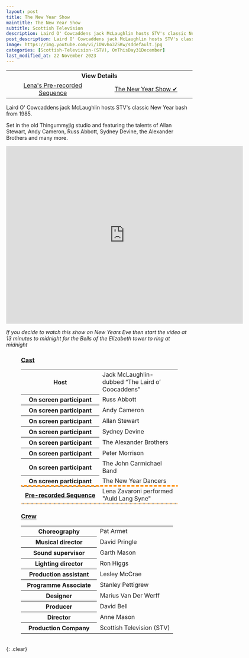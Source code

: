 ```yaml
---
layout: post
title: The New Year Show
maintitle: The New Year Show
subtitle: Scottish Television
description: Laird O' Cowcaddens jack McLaughlin hosts STV's classic New Year bash from 1985. Set in the old Thingummyjig studio and featuring the talents of Allan Stewart, Andy Cameron, Russ Abbott, Sydney Devine, the Alexander Brothers and many more.
post_description: Laird O' Cowcaddens jack McLaughlin hosts STV's classic New Year bash from 1985. Set in the old Thingummyjig studio and featuring the talents of Allan Stewart, Andy Cameron, Russ Abbott, Sydney Devine, the Alexander Brothers and many more.
image: https://img.youtube.com/vi/iOWvho3ZSKw/sddefault.jpg
categories: [Scottish-Television-(STV), OnThisDay31December]
last_modified_at: 22 November 2023
---
```


<table>
<tr style="width:50%; text-align:center;">
<th colspan="2">View Details</th>
</tr>

<tr style="text-align:center;">
<td style="width:50%;"><a href="/1985-11-21-Lenas-pre-recorded-sequence-for-the-new-year-show-is-recorded">Lena's Pre-recorded Sequence</a></td>
<td style="width:50%;"><a href="/1985-12-31-the-new-year-show">The New Year Show &#x2714;</a></td>
</tr>
</table>

Laird O' Cowcaddens jack McLaughlin hosts STV's classic New Year bash from 1985.

Set in the old Thingummyjig studio and featuring the talents of Allan Stewart, Andy Cameron, Russ Abbott, Sydney Devine, the Alexander Brothers and many more.

<div class="responsive-video"><iframe width="640px" height="480px" src="https://www.youtube.com/embed/iOWvho3ZSKw?rel=0&showinfo=1" frameborder="0" allowfullscreen=""></iframe></div>

<cite>If you decide to watch this show on New Years Eve then start the video at 13 minutes to midnight for the Bells of the Elizabeth tower to ring at midnight</cite>

<figure class="fig3">
<h3 id="cast"><a href="#cast">Cast</a></h3>
<table>
<tr><th style="width:50%;">Host</th><td style="width:50%;">Jack McLaughlin- dubbed “The Laird o’ Coocaddens”</td></tr>
<tr><th>On screen participant</th><td>Russ Abbott</td></tr>
<tr><th>On screen participant</th><td>Andy Cameron</td></tr>
<tr><th>On screen participant</th><td>Allan Stewart</td></tr>
<tr><th>On screen participant</th><td>Sydney Devine</td></tr>
<tr><th>On screen participant</th><td>The Alexander Brothers</td></tr>
<tr><th>On screen participant</th><td>Peter Morrison</td></tr>
<tr><th>On screen participant</th><td>The John Carmichael Band</td></tr>
<tr><th>On screen participant</th><td>The New Year Dancers</td></tr>
<tr style="outline: 4px dashed darkorange;" id="lz"><th><a href="/1985-11-21-Lenas-pre-recorded-sequence-for-the-new-year-show-is-recorded">Pre-recorded Sequence</a></th><td>Lena Zavaroni performed &quot;Auld Lang Syne&quot;</td></tr>
</table>
</figure>

<figure class="fig3">
<h3 id="crew"><a href="#crew">Crew</a></h3>
<table>
<tr><th style="width:50%;">Choreography</th><td style="width:50%;">Pat Armet</td></tr>
<tr><th>Musical director</th><td>David Pringle</td></tr>
<tr><th>Sound supervisor</th><td>Garth Mason</td></tr>
<tr><th>Lighting director</th><td>Ron Higgs</td></tr>
<tr><th>Production assistant</th><td>Lesley McCrae</td></tr>
<tr><th>Programme Associate</th><td>Stanley Pettigrew</td></tr>
<tr><th>Designer</th><td>Marius Van Der Werff</td></tr>
<tr><th>Producer</th><td>David Bell</td></tr>
<tr><th>Director</th><td>Anne Mason</td></tr>
<tr><th>Production Company</th><td>Scottish Television (STV)</td></tr>
</table>
</figure>

<br />{: .clear}


